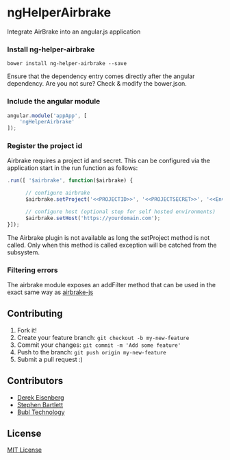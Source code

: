 # ngHelperAirbrake

Integrate AirBrake into an angular.js application

### Install ng-helper-airbrake
```
bower install ng-helper-airbrake --save
```
Ensure that the dependency entry comes directly after the angular dependency. Are you not sure? Check & modify the bower.json.

### Include the angular module
```javascript
angular.module('appApp', [
    'ngHelperAirbrake'
]);
```
### Register the project id
Airbrake requires a project id and secret. This can be configured via the application start in the run function as follows:

```javascript
.run([ '$airbrake', function($airbrake) {

      // configure airbrake
      $airbrake.setProject('<<PROJECTID>>', '<<PROJECTSECRET>>', '<<EnvironmentOptional>>');

      // configure host (optional step for self hosted environments)
      $airbrake.setHost('https://yourdomain.com');
}]);
```

The Airbrake plugin is not available as long the setProject method is not called. Only when this method is called exception
will be catched from the subsystem.

### Filtering errors
The airbrake module exposes an addFilter method that can be used in the exact same way as [airbrake-js](https://github.com/airbrake/airbrake-js)

## Contributing

1. Fork it!
2. Create your feature branch: `git checkout -b my-new-feature`
3. Commit your changes: `git commit -m 'Add some feature'`
4. Push to the branch: `git push origin my-new-feature`
5. Submit a pull request :)

## Contributors

* [Derek Eisenberg](https://github.com/dei79)
* [Stephen Bartlett](https://github.com/srbartlett)
* [Bubl Technology](http://www.bublcam.com/)

## License

[MIT License](https://github.com/ngHelper/ngHelperAirbrake/blob/master/LICENSE.txt)
